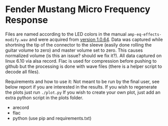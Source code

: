 # Fender Mustang Micro Frequency Response

Files are named according to the LED colors in the manual `amp-eq-effects-modify.wav` and were acquired from [version 1.0.64](https://fender.com/mmfirmware).
Data was captured while shortning the tip of the connector to the sleeve (easily done rolling the guitar volume to zero) and master volume set to zero.
This causes normalized volume (is this an issue? should we fix it?).
All data captured on linux 6.10 via alsa record.
Flac is used for compression before pushing to github but the processing is done with wave files (there is a helper script to decode all files).

Requirements and how to use it:
Not meant to be run by the final user, see below report if you are interested in the results.
If you wish to regenerate the plots just run `./plot.py`
If you wish to create your own plot, just add an extra python script in the plots folder.

- arecord
- flac
- python (use pip and requirements.txt)

